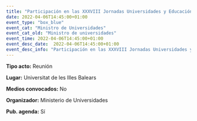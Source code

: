 ```yaml
---
title: "Participación en las XXXVIII Jornadas Universidades y Educación Inclusiva"
date: 2022-04-06T14:45:00+01:00
event_type: "box_blue" 
event_cat: "Ministro de Universidades"
event_cat_old: "Ministro de universidades"
event_time: 2022-04-06T14:45:00+01:00
event_desc_date:  2022-04-06T14:45:00+01:00
event_desc_info: "Participación en las XXXVIII Jornadas Universidades y Educación Inclusiva"
---
```

<p class="card-light list_schedule_description"><b>Tipo acto:</b> Reunión   
</p>
<p class="card-light list_schedule_description"><b>Lugar:</b> Universitat de les Illes Balears
</p>
<p class="card-light list_schedule_description"><b>Medios convocados:</b> No  
</p>
<p class="card-light list_schedule_description"><b>Organizador:</b> Ministerio de Universidades
</p>
<p class="card-light list_schedule_description"><b>Pub. agenda:</b> Sí  

</p>